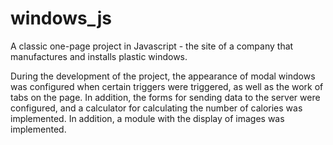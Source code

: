 # windows_js

A classic one-page project in Javascript - the site of a company that manufactures and installs plastic windows.

During the development of the project, the appearance of modal windows was configured when certain triggers were triggered, as well as the work of tabs on the page. In addition, the forms for sending data to the server were configured, and a calculator for calculating the number of calories was implemented. In addition, a module with the display of images was implemented.
